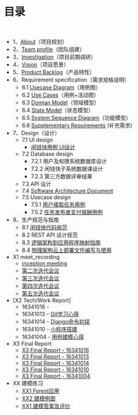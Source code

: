 ﻿
# [](#TOC)目录

&nbsp;&nbsp; 

* 1、[About](01-about.md)（项目规划）
* 2、[Team profile](02-Team-profile.md)（团队组建）
* 3、[Investigation](03-investigation.md)（项目前期调研）
* 4、[Vision](04-vision.md)（项目愿景）
* 5、[Product Backlog](05-Product-Backlog.md)（产品特性）
* 6、Requirement specification（需求规格说明）
    - 6.1 [Usecase Diagram](06-01-Usecase-Diagram.md)（用例图）
    - 6.2 [Use Cases](06-02-Use-cases.md)（用例+活动图）
    - 6.3 [Domian Model](06-03-domain-model.md)（领域模型）
    - 6.4 [State Model](06-04-state-model.md)（状态模型）
    - 6.5 [System Sequence Diagram](06-05-System-Sequence-Diagram.md)（功能模型）
    - 6.6 [Supplementary Requirements](06-06-Supplementary-Requirements.md) (补充需求)
* 7、Design（设计）
    - 7.1 UI design
        - [闲钱快用例 UI设计](07-01-UI-design.md)
    - 7.2 Database design
        - 7.2.1 用户及权限系统数据库设计
        - 7.2.2 闲钱快子系统数据课设计 
        - 7.2.3 第三方数据评审结果
    - 7.3 API 设计
    - 7.4 [Software Architecture Document]()
    - 7.5 Usecase design
         - 7.5.1 [用户接取任务用例](07-05-use-cases-design-1.md)
         - 7.5.2 [任务发布者支付报酬用例](07-05-use-cases-design-2.md)  
* 8、生产规范与指南
    - 8.1 [闲钱快代码规范](08-01-code-rules-and-guide.md)
    - 8.2 REST API 设计规范
    - 8.3 [逻辑架构到应用程序映射指南]()
    - 8.4 [物理架构云上部署文件编写与使用]()
* X1 meet_recording
    - [inception meeting](X1-iteration-1.md)
    - [第二次迭代会议](X1-iteration-2.md)
    - [第三次迭代会议](X1-iteration-3.md)
    - [第四次迭代会议](X1-iteration-4.md)
    - [第五次迭代会议](X1-iteration-5.md)
* [X2 Tech/Work Report]
    - 16341016 - 
    - 16341013 - [Git学习心得](X2-tech-report-16341013.md)
    - 16341014 - [Django命令初探](X2-tech-report-16341014.md)
    - 16341010 - [小程序搭建](https://www.jianshu.com/p/ebb124859120) 
    - 16341004 - [用例建模心得](X2-tech-report-16341004.md)
* X3 Final Report
    - [X3 Final Report - 16341016](final-report/16341016.md)
    - [X3 Final Report - 16341013](final-report/16341013.md)
    - [X3 Final Report - 16341014](final-report/16341014.md)
    - [X3 Final Report - 16341010](final-report/16341010.md)
    - [X3 Final Report - 16341004](final-report/16341004.md)
* XX 建模练习
    - [XX1 Forest应用]()
    - [XX2 建模例图]()
    - [XX1 建模答案及评价]()


